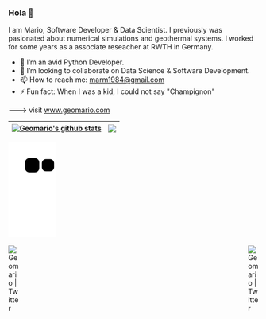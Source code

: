 ### Hola 👋

I am Mario, Software Developer & Data Scientist. I previously was pasionated about numerical simulations and geothermal systems.
I worked for some years as a associate reseacher at RWTH in Germany. 

- 🐍 I’m an avid Python Developer.
- 👯 I’m looking to collaborate on Data Science & Software Development.
- 📫 How to reach me: marm1984@gmail.com
- ⚡ Fun fact: When I was a kid, I could not say "Champignon" 

---> visit www.geomario.com 


  | <a href="https://github.com/anuraghazra/github-readme-stats"><img align="center" src="https://github-readme-stats.vercel.app/api?username=geomario&show_icons=true&include_all_commits=true&theme=algolia&hide_border=true" alt="Geomario's github stats" /></a> | <a href="https://github.com/geomario/github-readme-stats"><img align="center" src="https://github-readme-stats.vercel.app/api/top-langs/?username=geomario&layout=compact&theme=algolia&hide_border=true" /></a> |
| ------------- | ------------- |

![snake gif](https://github.com/humbertodutra/humbertodutra/blob/output/github-contribution-grid-snake.svg)

<a href="https://twitter.com/geomario">
  <img align="right" alt="Geomario | Twitter" width="21px" src="https://raw.githubusercontent.com/anuraghazra/anuraghazra/master/assets/twitter.svg" />
</a>
<a href="https://geomario1984.medium.com/">
  <img align="left" alt="Geomario | Twitter" width="21px" src="https://upload.wikimedia.org/wikipedia/commons/e/ec/Medium_logo_Monogram.svg" />
</a>
